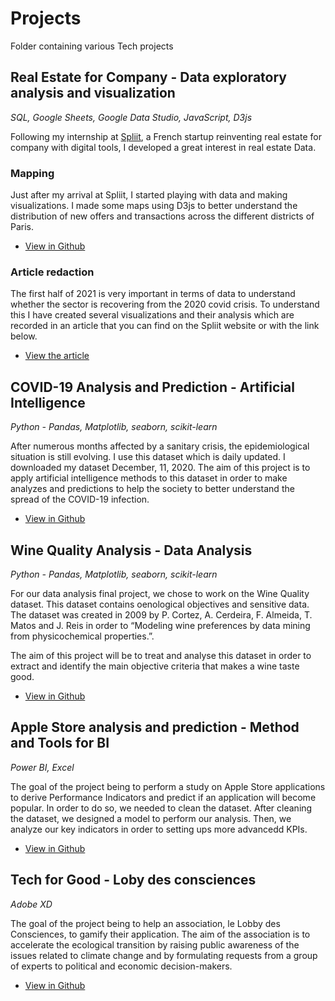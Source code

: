 # Projects
Folder containing various Tech projects

## Real Estate for Company - Data exploratory analysis and visualization
*SQL, Google Sheets, Google Data Studio, JavaScript, D3js*

Following my internship at [Spliit](https://www.spliit.fr/), a French startup reinventing real estate for company with digital tools, I developed a great interest in real estate Data.

### Mapping
Just after my arrival at Spliit, I started playing with data and making visualizations. I made some maps using D3js to better understand the distribution of new offers and transactions across the different districts of Paris.
- [View in Github](https://github.com/MaximeROSINA/Projects/tree/main/Real%20Estate%20-%20Mapping)

### Article redaction
The first half of 2021 is very important in terms of data to understand whether the sector is recovering from the 2020 covid crisis. To understand this I have created several visualizations and their analysis which are recorded in an article that you can find on the Spliit website or with the link below.
- [View the article](https://www.spliit.fr/analyse-marche-immobilier-entreprise-t1-2021/)

## COVID-19 Analysis and Prediction - Artificial Intelligence
*Python - Pandas, Matplotlib, seaborn, scikit-learn*

After numerous months affected by a sanitary crisis, the epidemiological situation is still evolving. I use this dataset which is daily updated. I downloaded my dataset December, 11, 2020. The aim of this project is to apply artificial intelligence methods to this dataset in order to make analyzes and predictions to help the society to better understand the spread of the COVID-19 infection.

- [View in Github](https://github.com/MaximeROSINA/Projects/tree/main/covid19/covid19-main)


## Wine Quality Analysis - Data Analysis
*Python - Pandas, Matplotlib, seaborn, scikit-learn*

For our data analysis final project, we chose to work on the Wine Quality dataset. This dataset contains oenological objectives and sensitive data. The dataset was created in 2009 by P. Cortez, A. Cerdeira, F. Almeida, T. Matos and J. Reis in order to “Modeling wine preferences by data mining from physicochemical properties.”.

The aim of this project will be to treat and analyse this dataset in order to extract and identify the main objective criteria that makes a wine taste good.

- [View in Github](https://github.com/MaximeROSINA/Projects/tree/main/Quality%20Wine%20Analysis)


## Apple Store analysis and prediction - Method and Tools for BI
*Power BI, Excel*

The goal of the project being to perform a study on Apple Store applications to derive Performance Indicators and predict if an application will become popular. In order to do so, we needed to clean the dataset. After cleaning the dataset, we designed a model to perform our analysis. Then, we analyze our key indicators in order to setting ups more advancedd KPIs.

- [View in Github](https://github.com/MaximeROSINA/Projects/tree/main/smartup)

## Tech for Good - Loby des consciences
*Adobe XD*

The goal of the project being to help an association, le Lobby des Consciences, to gamify their application. The aim of the association is to accelerate the ecological transition by raising public awareness of the issues related to climate change and by formulating requests from a group of experts to political and economic decision-makers.

- [View in Github](https://github.com/MaximeROSINA/Projects/tree/main/smartup)
